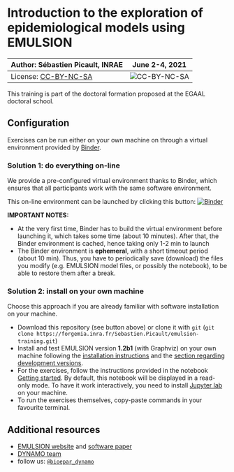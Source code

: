 # Introduction to the exploration of epidemiological models using EMULSION

| Author: **Sébastien Picault, INRAE** | June 2-4, 2021 |
|---|---|
| License: [CC-BY-NC-SA](https://en.wikipedia.org/wiki/Creative_Commons_license) | ![CC-BY-NC-SA](https://upload.wikimedia.org/wikipedia/commons/1/12/Cc-by-nc-sa_icon.svg "License CC-BY-NC-SA") |

This training is part of the doctoral formation proposed at the EGAAL doctoral school.

## Configuration

Exercises can be run either on your own machine on through a virtual environment provided by [Binder](https://mybinder.readthedocs.io/en/latest/).

### Solution 1: do everything on-line

We provide a pre-configured virtual environment thanks to Binder, which ensures that all participants work with the same software environment. 

This on-line environment can be launched by clicking this button: [![Binder](https://mybinder.org/badge_logo.svg)](https://mybinder.org/v2/git/https%3A%2F%2Fforgemia.inra.fr%2FSebastien.Picault%2Femulsion-training/HEAD?urlpath=lab)

**IMPORTANT NOTES:**

- At the very first time, Binder has to build the virtual environment before launching it, which takes some time (about 10 minutes). After that, the Binder environment is cached, hence taking only 1-2 min to launch
- The Binder environment is **ephemeral**, with a short timeout period (about 10 min). Thus, you have to periodically save (download) the files you modify (e.g. EMULSION model files, or possibly the notebook), to be able to restore them after a break.

### Solution 2: install on your own machine

Choose this approach if you are already familiar with software installation on your machine.

- Download this repository (see button above) or clone it with `git` (`git clone https://forgemia.inra.fr/Sebastien.Picault/emulsion-training.git`)
- Install and test EMULSION version **1.2b1** (with Graphviz) on your own machine following the [installation instructions](https://sourcesup.renater.fr/www/emulsion-public/pages/Install.html) and the [section regarding development versions](https://sourcesup.renater.fr/www/emulsion-public/pages/Install.html#alternative-2-install-development-version).
- For the exercises, follow the instructions provided in the notebook [Getting started](Getting%20started.ipynb). By default, this notebook will be displayed in a read-only mode. To have it work interactively, you need to install [Jupyter lab](https://jupyter.org/) on your machine.
- To run the exercises themselves, copy-paste commands in your favourite terminal.

## Additional resources

- [EMULSION website](https://sourcesup.renater.fr/www/emulsion-public) and [software paper](https://doi.org/10.1371/journal.pcbi.1007342)
- [DYNAMO team](https://www6.angers-nantes.inrae.fr/bioepar/Equipes/DYNAMO)
- follow us: [`@bioepar_dynamo`](https://twitter.com/bioepar_dynamo)
